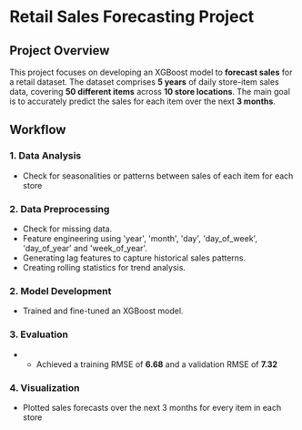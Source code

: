 # **Retail Sales Forecasting Project**

## **Project Overview**

This project focuses on developing an XGBoost model to **forecast sales** for a retail dataset. The dataset comprises **5 years** of daily store-item sales data, covering **50 different items** across **10 store locations**. The main goal is to accurately predict the sales for each item over the next **3 months**.

## **Workflow**

### **1. Data Analysis**
- Check for seasonalities or patterns between sales of each item for each store

### **2. Data Preprocessing**
- Check for missing data.
- Feature engineering using 'year', 'month', 'day', 'day_of_week', 'day_of_year' and 'week_of_year'.
- Generating lag features to capture historical sales patterns.
- Creating rolling statistics for trend analysis.

### **2. Model Development**
- Trained and fine-tuned an XGBoost model.

### **3. Evaluation**
- - Achieved a training RMSE of **6.68** and a validation RMSE of **7.32**

### **4. Visualization**
- Plotted sales forecasts over the next 3 months for every item in each store

